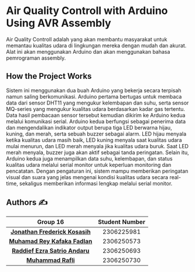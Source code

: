 # Air Quality Controll with Arduino Using AVR Assembly

Air Quality Controll adalah yang akan membantu masyarakat untuk memantau kualitas udara di lingkungan mereka dengan mudah dan akurat. Alat ini akan menggunakan Arduino
dan akan menggunakan bahasa pemrograman assembly.

## How the Project Works
Sistem ini menggunakan dua buah Arduino yang bekerja secara terpisah namun saling berkomunikasi. Arduino pertama bertugas untuk membaca data dari sensor DHT11 yang mengukur kelembapan dan suhu, serta sensor MQ-series yang mengukur kualitas udara berdasarkan kadar gas tertentu. Data hasil pembacaan sensor tersebut kemudian dikirim ke Arduino kedua melalui komunikasi serial. Arduino kedua berfungsi sebagai penerima data dan mengendalikan indikator output berupa tiga LED berwarna hijau, kuning, dan merah, serta sebuah buzzer sebagai alarm. LED hijau menyala ketika kualitas udara masih baik, LED kuning menyala saat kualitas udara mulai menurun, dan LED merah menyala jika kualitas udara buruk. Saat LED merah menyala, buzzer juga akan aktif sebagai tanda peringatan. Selain itu, Arduino kedua juga menampilkan data suhu, kelembapan, dan status kualitas udara melalui serial monitor untuk keperluan monitoring dan pencatatan. Dengan pengaturan ini, sistem mampu memberikan peringatan visual dan suara yang jelas mengenai kondisi kualitas udara secara real-time, sekaligus memberikan informasi lengkap melalui serial monitor.

## Authors ✍️

| Group 16  | Student Number |
| :----------------: | :------------: |
| [**Jonathan Frederick Kosasih**](https://github.com/JonathanKosasih18)| 2306225981 |
| [**Muhamad Rey Kafaka Fadlan**](https://github.com/MuhamadReyKF)| 2306250573 |
| [**Raddief Ezra Satrio Andaru**](https://github.com/Raddief)| 2306250693 |
| [**Muhammad Rafli**](https://github.com/MRafli127)| 2306250730 |
